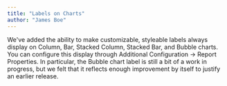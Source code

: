 ```yaml
---
title: "Labels on Charts"
author: "James Boe"
---
```

We've added the ability to make customizable, styleable labels always display on Column, Bar, Stacked Column, Stacked Bar, and Bubble charts.<!--more--> You can configure this display through Additional Configuration -> Report Properties. In particular, the Bubble chart label is still a bit of a work in progress, but we felt that it reflects enough improvement by itself to justify an earlier release.